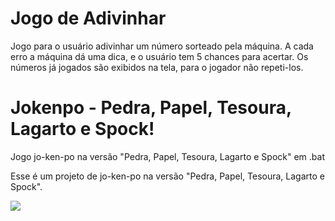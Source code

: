 # Jogo de Adivinhar

Jogo para o usuário adivinhar um número sorteado pela máquina. A cada erro a máquina dá uma dica, e o usuário tem 5 chances para acertar. Os números já jogados são exibidos na tela, para o jogador não repeti-los.


# Jokenpo - Pedra, Papel, Tesoura, Lagarto e Spock!

Jogo jo-ken-po na versão "Pedra, Papel, Tesoura, Lagarto e Spock" em .bat

Esse é um projeto de jo-ken-po na versão "Pedra, Papel, Tesoura, Lagarto e Spock".

![](https://i.imgur.com/p9MPH.png)